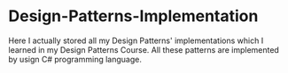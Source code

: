 # Design-Patterns-Implementation
Here I actually stored all my Design Patterns' implementations which I learned in my Design Patterns Course. All these patterns are implemented by usign C# programming language.
